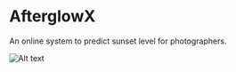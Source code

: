 # AfterglowX
An online system to predict sunset level for photographers.

![Alt text](/Users/gzh/Downloads/sunset1.jpg?raw=true "Sunset")